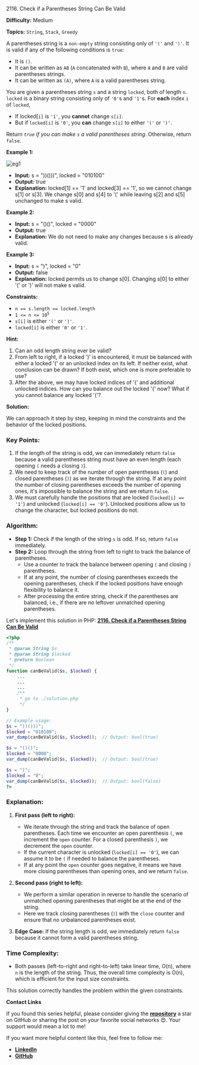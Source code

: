 2116\. Check if a Parentheses String Can Be Valid

**Difficulty:** Medium

**Topics:** `String`, `Stack`, `Greedy`

A parentheses string is a `non-empty` string consisting only of `'('` and `')'`. It is valid if any of the following conditions is `true`:

- It is `()`.
- It can be written as `AB` (`A` concatenated with `B`), where `A` and `B` are valid parentheses strings.
- It can be written as `(A)`, where `A` is a valid parentheses string.

You are given a parentheses string `s` and a string `locked`, both of length `n`. `locked` is a binary string consisting only of `'0'`s and `'1'`s. For **each** index `i` of `locked`,

- If locked[`i]` is `'1'`, you **cannot** change `s[i]`.
- But if `locked[i]` is `'0'`, you **can** change `s[i]` to either `'('` or `')'`.

Return _`true` if you can make `s` a valid parentheses string_. Otherwise, return `false`.

**Example 1:**

![eg1](https://assets.leetcode.com/uploads/2021/11/06/eg1.png)

- **Input:** s = "))()))", locked = "010100"
- **Output:** true
- **Explanation:** locked[1] == '1' and locked[3] == '1', so we cannot change s[1] or s[3].
  We change s[0] and s[4] to '(' while leaving s[2] and s[5] unchanged to make s valid.

**Example 2:**

- **Input:** s = "()()", locked = "0000"
- **Output:** true
- **Explanation:** We do not need to make any changes because s is already valid.


**Example 3:**

- **Input:** s = ")", locked = "0"
- **Output:** false
- **Explanation:** locked permits us to change s[0].
  Changing s[0] to either '(' or ')' will not make s valid.



**Constraints:**

- `n == s.length == locked.length`
- <code>1 <= n <= 10<sup>5</sup></code>
- `s[i]` is either `'('` or `')'`.
- `locked[i]` is either `'0'` or `'1'`.


**Hint:**
1. Can an odd length string ever be valid?
2. From left to right, if a locked ')' is encountered, it must be balanced with either a locked '(' or an unlocked index on its left. If neither exist, what conclusion can be drawn? If both exist, which one is more preferable to use?
3. After the above, we may have locked indices of '(' and additional unlocked indices. How can you balance out the locked '(' now? What if you cannot balance any locked '('?



**Solution:**

We can approach it step by step, keeping in mind the constraints and the behavior of the locked positions.

### Key Points:
1. If the length of the string is odd, we can immediately return `false` because a valid parentheses string must have an even length (each opening `(` needs a closing `)`).
2. We need to keep track of the number of open parentheses (`(`) and closed parentheses (`)`) as we iterate through the string. If at any point the number of closing parentheses exceeds the number of opening ones, it's impossible to balance the string and we return `false`.
3. We must carefully handle the positions that are locked (`locked[i] == '1'`) and unlocked (`locked[i] == '0'`). Unlocked positions allow us to change the character, but locked positions do not.

### Algorithm:
- **Step 1:** Check if the length of the string `s` is odd. If so, return `false` immediately.
- **Step 2:** Loop through the string from left to right to track the balance of parentheses.
    - Use a counter to track the balance between opening `(` and closing `)` parentheses.
    - If at any point, the number of closing parentheses exceeds the opening parentheses, check if the locked positions have enough flexibility to balance it.
    - After processing the entire string, check if the parentheses are balanced, i.e., if there are no leftover unmatched opening parentheses.

Let's implement this solution in PHP: **[2116. Check if a Parentheses String Can Be Valid](https://github.com/mah-shamim/leet-code-in-php/tree/main/algorithms/002116-check-if-a-parentheses-string-can-be-valid/solution.php)**

```php
<?php
/**
 * @param String $s
 * @param String $locked
 * @return Boolean
 */
function canBeValid($s, $locked) {
    ...
    ...
    ...
    /**
     * go to ./solution.php
     */
}

// Example usage:
$s = "))()))";
$locked = "010100";
var_dump(canBeValid($s, $locked));  // Output: bool(true)

$s = "()()";
$locked = "0000";
var_dump(canBeValid($s, $locked));  // Output: bool(true)

$s = ")";
$locked = "0";
var_dump(canBeValid($s, $locked));  // Output: bool(false)
?>
```

### Explanation:

1. **First pass (left to right):**
    - We iterate through the string and track the balance of open parentheses. Each time we encounter an open parenthesis `(`, we increment the `open` counter. For a closed parenthesis `)`, we decrement the `open` counter.
    - If the current character is unlocked (`locked[i] == '0'`), we can assume it to be `(` if needed to balance the parentheses.
    - If at any point the `open` counter goes negative, it means we have more closing parentheses than opening ones, and we return `false`.

2. **Second pass (right to left):**
    - We perform a similar operation in reverse to handle the scenario of unmatched opening parentheses that might be at the end of the string.
    - Here we track closing parentheses (`)`) with the `close` counter and ensure that no unbalanced parentheses exist.

3. **Edge Case:** If the string length is odd, we immediately return `false` because it cannot form a valid parentheses string.

### Time Complexity:
- Both passes (left-to-right and right-to-left) take linear time, O(n), where `n` is the length of the string. Thus, the overall time complexity is O(n), which is efficient for the input size constraints.

This solution correctly handles the problem within the given constraints.

**Contact Links**

If you found this series helpful, please consider giving the **[repository](https://github.com/mah-shamim/leet-code-in-php)** a star on GitHub or sharing the post on your favorite social networks 😍. Your support would mean a lot to me!

If you want more helpful content like this, feel free to follow me:

- **[LinkedIn](https://www.linkedin.com/in/arifulhaque/)**
- **[GitHub](https://github.com/mah-shamim)**
